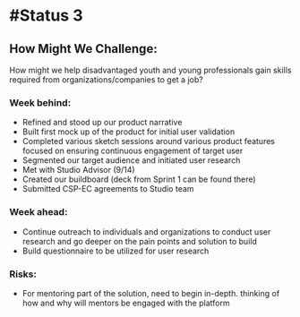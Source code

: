 # #Status 3

## How Might We Challenge:
How might we help disadvantaged youth and young professionals gain skills required from organizations/companies to get a job?

### Week behind:
 * Refined and stood up our product narrative 
 * Built first mock up of the product for initial user validation
 * Completed various sketch sessions around various product features focused on ensuring continuous engagement of target user
 * Segmented our target audience and initiated user research
 * Met with Studio Advisor (9/14)
 * Created our buildboard (deck from Sprint 1 can be found there)
 * Submitted CSP-EC agreements to Studio team

### Week ahead:
 * Continue outreach to individuals and organizations to conduct user research and go deeper on the pain points and solution to build
 * Build questionnaire to be utilized for user research

### Risks:
 * For mentoring part of the solution, need to begin in-depth. thinking of how and why will mentors be engaged with the platform
